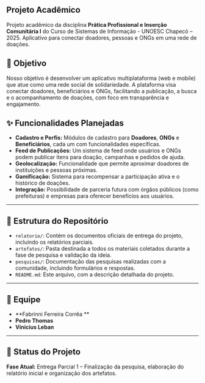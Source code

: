 
## Projeto Acadêmico
Projeto acadêmico da disciplina **Prática Profissional e Inserção Comunitária I** do Curso de Sistemas de Informação - UNOESC Chapecó – 2025. Aplicativo para conectar doadores, pessoas e ONGs em uma rede de doações.



## 🎯 Objetivo
Nosso objetivo é desenvolver um aplicativo multiplataforma (web e mobile) que atue como uma rede social de solidariedade. A plataforma visa conectar doadores, beneficiários e ONGs, facilitando a publicação, a busca e o acompanhamento de doações, com foco em transparência e engajamento.

## ✨ Funcionalidades Planejadas
* **Cadastro e Perfis:** Módulos de cadastro para **Doadores**, **ONGs** e **Beneficiários**, cada um com funcionalidades específicas.
* **Feed de Publicações:** Um sistema de feed onde usuários e ONGs podem publicar itens para doação, campanhas e pedidos de ajuda.
* **Geolocalização:** Funcionalidade que permite aproximar doadores de instituições e pessoas próximas.
* **Gamificação:** Sistema para recompensar a participação ativa e o histórico de doações.
* **Integração:** Possibilidade de parceria futura com órgãos públicos (como prefeituras) e empresas para oferecer benefícios aos usuários.

---

## 📂 Estrutura do Repositório
* `relatorio/`: Contém os documentos oficiais de entrega do projeto, incluindo os relatórios parciais.
* `artefatos/`: Pasta destinada a todos os materiais coletados durante a fase de pesquisa e validação da ideia.
* `pesquisas/`: Documentação das pesquisas realizadas com a comunidade, incluindo formulários e respostas.
* `README.md`: Este arquivo, com a descrição detalhada do projeto.

---

## 👥 Equipe
* **Fabrinni Ferreira Corrêa ** 
* **Pedro Thomas** 
* **Vinicius Leban** 

---

## 📅 Status do Projeto
**Fase Atual:** Entrega Parcial 1 – Finalização da pesquisa, elaboração do relatório inicial e organização dos artefatos.

